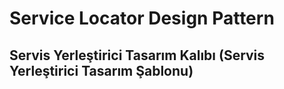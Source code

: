 # Service Locator Design Pattern
## Servis Yerleştirici Tasarım Kalıbı (Servis Yerleştirici Tasarım Şablonu)